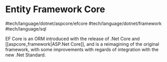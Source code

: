 # Entity Framework Core
 #tech/language/dotnet/aspcore/efcore #tech/language/dotnet/framework #tech/language/sql 

EF Core is an ORM introduced with the release of .Net Core and [[aspcore_framework|ASP.Net Core]], and is a reimagining of the original framework, with some improvements with regards of integration with the new .Net Standard.
